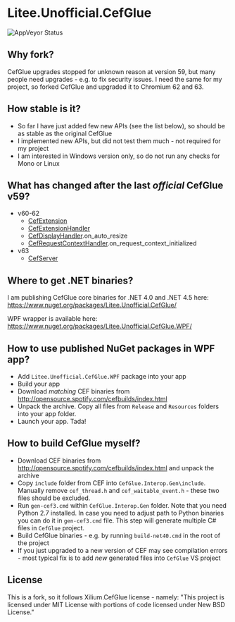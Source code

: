 # Litee.Unofficial.CefGlue

![AppVeyor Status](https://ci.appveyor.com/api/projects/status/ee8qvlr68hrjum64/branch/master?svg=true)

## Why fork?

CefGlue upgrades stopped for unknown reason at version 59, but many people need upgrades - e.g. to fix security issues. I need the same for my project, so forked CefGlue and upgraded it to Chromium 62 and 63.

## How stable is it?

* So far I have just added few new APIs (see the list below), so should be as stable as the original CefGlue
* I implemented new APIs, but did not test them much - not required for my project
* I am interested in Windows version only, so do not run any checks for Mono or Linux

## What has changed after the last *official* CefGlue v59?

* v60-62
  * [CefExtension](https://github.com/chromiumembedded/cef/blob/master/include/cef_extension.h)
  * [CefExtensionHandler](https://github.com/chromiumembedded/cef/blob/master/include/cef_extension_handler.h)
  * [CefDisplayHandler](https://github.com/chromiumembedded/cef/blob/master/include/cef_display_handler.h).on\_auto\_resize
  * [CefRequestContextHandler](https://github.com/chromiumembedded/cef/blob/master/include/cef_request_context_handler.h).on\_request\_context_initialized
* v63
  * [CefServer](https://github.com/chromiumembedded/cef/blob/master/include/cef_server.h)

## Where to get .NET binaries?

I am publishing CefGlue core binaries for .NET 4.0 and .NET 4.5 here: https://www.nuget.org/packages/Litee.Unofficial.CefGlue/

WPF wrapper is available here: https://www.nuget.org/packages/Litee.Unofficial.CefGlue.WPF/

## How to use published NuGet packages in WPF app?

* Add `Litee.Unofficial.CefGlue.WPF` package into your app
* Build your app
* Download *matching* CEF binaries from http://opensource.spotify.com/cefbuilds/index.html
* Unpack the archive. Copy all files from `Release` and `Resources` folders into your app folder.
* Launch your app. Tada!

## How to build CefGlue myself?

* Download CEF binaries from http://opensource.spotify.com/cefbuilds/index.html and unpack the archive
* Copy `include` folder from CEF into `CefGlue.Interop.Gen\include`. Manually remove `cef_thread.h` and `cef_waitable_event.h` - these two files should be excluded.
* Run `gen-cef3.cmd` within `CefGlue.Interop.Gen` folder. Note that you need Python 2.7 installed. In case you need to adjust path to Python binaries you can do it in `gen-cef3.cmd` file. This step will generate multiple C# files in `CefGlue` project.
* Build CefGlue binaries - e.g. by running `build-net40.cmd` in the root of the project
* If you just upgraded to a new version of CEF may see compilation errors - most typical fix is to add *new* generated files into `CefGlue` VS project

## License

This is a fork, so it follows Xilium.CefGlue license - namely: "This project is licensed under MIT License with portions of code licensed under New BSD License."